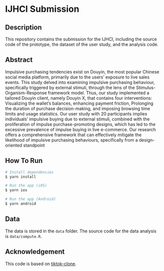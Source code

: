 # IJHCI Submission

## Description
This repository contains the submission for the IJHCI, including the source code of the prototype, the dataset of the user study, and the analysis code.

## Abstract
Impulsive purchasing tendencies exist on Douyin, the most popular Chinese social media platform, primarily due to the users’ exposure
to live sales events. This study delved into examining impulsive purchasing behaviour, specifically triggered by external stimuli,
through the lens of the Stimulus-Organism-Response framework model. Thus, our study implemented a tailored Douyin client, namely
Douyin X, that contains four interventions: Visualizing the wallet’s balances, enhancing payment friction, Prolonging the duration
of purchase decision-making, and imposing browsing time limits and usage statistics. Our user study with 20 participants implies
individuals’ impulsive buying due to external stimuli, combined with the proliferation of impulse purchase-promoting designs, which
has led to the excessive prevalence of impulse buying in live e-commerce. Our research offers a comprehensive framework that can
effectively mitigate the likelihood of impulsive purchasing behaviours, specifically from a design-oriented standpoint

## How To Run

```bash
# Install dependencies
$ yarn install

# Run the app (iOS)
$ yarn ios

# Run the app (Android)
$ yarn android
```

## Data
The data is stored in the `data` folder. The source code for the data analysis is `data/compute.R`.

## Acknowledgement
This code is based on [tiktok-clone](https://github.com/matheuscastroweb/tiktok-clone).
